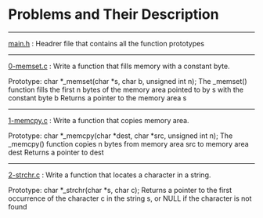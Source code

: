 # Problems and Their Description
________________________________
[main.h](https://github.com/Nardin151/alx-low_level_programming/blob/master/0x07-pointers_arrays_strings/main.h) : Headrer file that contains all the function prototypes
________________________________
[0-memset.c](https://github.com/Nardin151/alx-low_level_programming/blob/master/0x07-pointers_arrays_strings/0-memset.c) : Write a function that fills memory with a constant byte.

Prototype: char *_memset(char *s, char b, unsigned int n);
The _memset() function fills the first n bytes of the memory area pointed to by s with the constant byte b
Returns a pointer to the memory area s
________________________________
[1-memcpy.c](https://github.com/Nardin151/alx-low_level_programming/blob/master/0x07-pointers_arrays_strings/1-memcpy.c) : Write a function that copies memory area.

Prototype: char *_memcpy(char *dest, char *src, unsigned int n);
The _memcpy() function copies n bytes from memory area src to memory area dest
Returns a pointer to dest

________________________________
[2-strchr.c](https://github.com/Nardin151/alx-low_level_programming/blob/master/0x07-pointers_arrays_strings/2-strchr.c) : Write a function that locates a character in a string.

Prototype: char *_strchr(char *s, char c);
Returns a pointer to the first occurrence of the character c in the string s, or NULL if the character is not found
